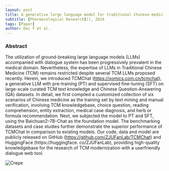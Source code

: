 ```yaml
---
layout: post
title: A generative large language model for traditional Chinese medicine
subtitle: [Pharmacological Research](), 2024
tags: [Paper]
author: Dai Y et al.
---
```


### Abstract
The utilization of ground-breaking large language models (LLMs) accompanied with dialogue system has been progressively prevalent in the medical domain. Nevertheless, the expertise of LLMs in Traditional Chinese Medicine (TCM) remains restricted despite several TCM LLMs proposed recently. Herein, we introduced TCMChat (https://xomics.com.cn/tcmchat), a generative LLM with pre-training (PT) and supervised fine-tuning (SFT) on large-scale curated TCM text knowledge and Chinese Question-Answering (QA) datasets. In detail, we first compiled a customized collection of six scenarios of Chinese medicine as the training set by text mining and manual verification, involving TCM knowledgebase, choice question, reading comprehension, entity extraction, medical case diagnosis, and herb or formula recommendation. Next, we subjected the model to PT and SFT, using the Baichuan2–7B-Chat as the foundation model. The benchmarking datasets and case studies further demonstrate the superior performance of TCMChat in comparison to existing models. Our code, data and model are publicly released on GitHub (https://github.com/ZJUFanLab/TCMChat) and HuggingFace (https://huggingface. co/ZJUFanLab), providing high-quality knowledgebase for the research of TCM modernization with a userfriendly dialogue web tool.

![Crepe](https://beautifuljekyll.com/assets/img/crepe.jpg)